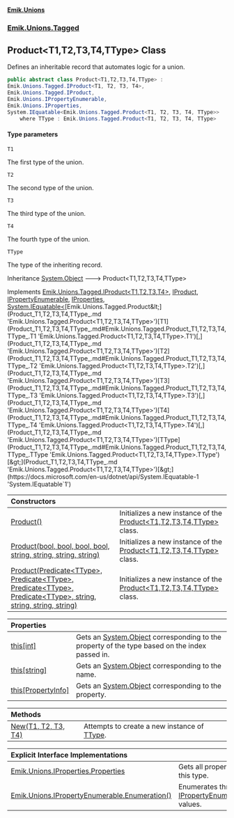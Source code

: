 #### [Emik.Unions](index.md 'index')
### [Emik.Unions.Tagged](Emik.Unions.Tagged.md 'Emik.Unions.Tagged')

## Product<T1,T2,T3,T4,TType> Class

Defines an inheritable record that automates logic for a union.

```csharp
public abstract class Product<T1,T2,T3,T4,TType> :
Emik.Unions.Tagged.IProduct<T1, T2, T3, T4>,
Emik.Unions.Tagged.IProduct,
Emik.Unions.IPropertyEnumerable,
Emik.Unions.IProperties,
System.IEquatable<Emik.Unions.Tagged.Product<T1, T2, T3, T4, TType>>
    where TType : Emik.Unions.Tagged.Product<T1, T2, T3, T4, TType>
```
#### Type parameters

<a name='Emik.Unions.Tagged.Product_T1,T2,T3,T4,TType_.T1'></a>

`T1`

The first type of the union.

<a name='Emik.Unions.Tagged.Product_T1,T2,T3,T4,TType_.T2'></a>

`T2`

The second type of the union.

<a name='Emik.Unions.Tagged.Product_T1,T2,T3,T4,TType_.T3'></a>

`T3`

The third type of the union.

<a name='Emik.Unions.Tagged.Product_T1,T2,T3,T4,TType_.T4'></a>

`T4`

The fourth type of the union.

<a name='Emik.Unions.Tagged.Product_T1,T2,T3,T4,TType_.TType'></a>

`TType`

The type of the inheriting record.

Inheritance [System.Object](https://docs.microsoft.com/en-us/dotnet/api/System.Object 'System.Object') &#129106; Product<T1,T2,T3,T4,TType>

Implements [Emik.Unions.Tagged.IProduct&lt;](IProduct_T1,T2,T3,T4_.md 'Emik.Unions.Tagged.IProduct<T1,T2,T3,T4>')[T1](Product_T1,T2,T3,T4,TType_.md#Emik.Unions.Tagged.Product_T1,T2,T3,T4,TType_.T1 'Emik.Unions.Tagged.Product<T1,T2,T3,T4,TType>.T1')[,](IProduct_T1,T2,T3,T4_.md 'Emik.Unions.Tagged.IProduct<T1,T2,T3,T4>')[T2](Product_T1,T2,T3,T4,TType_.md#Emik.Unions.Tagged.Product_T1,T2,T3,T4,TType_.T2 'Emik.Unions.Tagged.Product<T1,T2,T3,T4,TType>.T2')[,](IProduct_T1,T2,T3,T4_.md 'Emik.Unions.Tagged.IProduct<T1,T2,T3,T4>')[T3](Product_T1,T2,T3,T4,TType_.md#Emik.Unions.Tagged.Product_T1,T2,T3,T4,TType_.T3 'Emik.Unions.Tagged.Product<T1,T2,T3,T4,TType>.T3')[,](IProduct_T1,T2,T3,T4_.md 'Emik.Unions.Tagged.IProduct<T1,T2,T3,T4>')[T4](Product_T1,T2,T3,T4,TType_.md#Emik.Unions.Tagged.Product_T1,T2,T3,T4,TType_.T4 'Emik.Unions.Tagged.Product<T1,T2,T3,T4,TType>.T4')[&gt;](IProduct_T1,T2,T3,T4_.md 'Emik.Unions.Tagged.IProduct<T1,T2,T3,T4>'), [IProduct](IProduct.md 'Emik.Unions.Tagged.IProduct'), [IPropertyEnumerable](IPropertyEnumerable.md 'Emik.Unions.IPropertyEnumerable'), [IProperties](IProperties.md 'Emik.Unions.IProperties'), [System.IEquatable&lt;](https://docs.microsoft.com/en-us/dotnet/api/System.IEquatable-1 'System.IEquatable`1')[Emik.Unions.Tagged.Product&lt;](Product_T1,T2,T3,T4,TType_.md 'Emik.Unions.Tagged.Product<T1,T2,T3,T4,TType>')[T1](Product_T1,T2,T3,T4,TType_.md#Emik.Unions.Tagged.Product_T1,T2,T3,T4,TType_.T1 'Emik.Unions.Tagged.Product<T1,T2,T3,T4,TType>.T1')[,](Product_T1,T2,T3,T4,TType_.md 'Emik.Unions.Tagged.Product<T1,T2,T3,T4,TType>')[T2](Product_T1,T2,T3,T4,TType_.md#Emik.Unions.Tagged.Product_T1,T2,T3,T4,TType_.T2 'Emik.Unions.Tagged.Product<T1,T2,T3,T4,TType>.T2')[,](Product_T1,T2,T3,T4,TType_.md 'Emik.Unions.Tagged.Product<T1,T2,T3,T4,TType>')[T3](Product_T1,T2,T3,T4,TType_.md#Emik.Unions.Tagged.Product_T1,T2,T3,T4,TType_.T3 'Emik.Unions.Tagged.Product<T1,T2,T3,T4,TType>.T3')[,](Product_T1,T2,T3,T4,TType_.md 'Emik.Unions.Tagged.Product<T1,T2,T3,T4,TType>')[T4](Product_T1,T2,T3,T4,TType_.md#Emik.Unions.Tagged.Product_T1,T2,T3,T4,TType_.T4 'Emik.Unions.Tagged.Product<T1,T2,T3,T4,TType>.T4')[,](Product_T1,T2,T3,T4,TType_.md 'Emik.Unions.Tagged.Product<T1,T2,T3,T4,TType>')[TType](Product_T1,T2,T3,T4,TType_.md#Emik.Unions.Tagged.Product_T1,T2,T3,T4,TType_.TType 'Emik.Unions.Tagged.Product<T1,T2,T3,T4,TType>.TType')[&gt;](Product_T1,T2,T3,T4,TType_.md 'Emik.Unions.Tagged.Product<T1,T2,T3,T4,TType>')[&gt;](https://docs.microsoft.com/en-us/dotnet/api/System.IEquatable-1 'System.IEquatable`1')

| Constructors | |
| :--- | :--- |
| [Product()](Product_T1,T2,T3,T4,TType_.Product().md 'Emik.Unions.Tagged.Product<T1,T2,T3,T4,TType>.Product()') | Initializes a new instance of the [Product&lt;T1,T2,T3,T4,TType&gt;](Product_T1,T2,T3,T4,TType_.md 'Emik.Unions.Tagged.Product<T1,T2,T3,T4,TType>') class. |
| [Product(bool, bool, bool, bool, string, string, string, string)](Product_T1,T2,T3,T4,TType_..ctor.Hfv1cIx3ud9d++VAfBF+Fg.md 'Emik.Unions.Tagged.Product<T1,T2,T3,T4,TType>.Product(bool, bool, bool, bool, string, string, string, string)') | Initializes a new instance of the [Product&lt;T1,T2,T3,T4,TType&gt;](Product_T1,T2,T3,T4,TType_.md 'Emik.Unions.Tagged.Product<T1,T2,T3,T4,TType>') class. |
| [Product(Predicate&lt;TType&gt;, Predicate&lt;TType&gt;, Predicate&lt;TType&gt;, Predicate&lt;TType&gt;, string, string, string, string)](Product_T1,T2,T3,T4,TType_..ctor.ChIcQ3N8CRp8kPu73mKdlw.md 'Emik.Unions.Tagged.Product<T1,T2,T3,T4,TType>.Product(System.Predicate<TType>, System.Predicate<TType>, System.Predicate<TType>, System.Predicate<TType>, string, string, string, string)') | Initializes a new instance of the [Product&lt;T1,T2,T3,T4,TType&gt;](Product_T1,T2,T3,T4,TType_.md 'Emik.Unions.Tagged.Product<T1,T2,T3,T4,TType>') class. |

| Properties | |
| :--- | :--- |
| [this[int]](Product_T1,T2,T3,T4,TType_.Item.NoMa1o5u+KmVsWbEDaq9hg.md 'Emik.Unions.Tagged.Product<T1,T2,T3,T4,TType>.this[int]') | Gets an [System.Object](https://docs.microsoft.com/en-us/dotnet/api/System.Object 'System.Object') corresponding to the property of the type based on the index passed in. |
| [this[string]](Product_T1,T2,T3,T4,TType_.Item.4KtBHx94YizrRkLC0Ie71Q.md 'Emik.Unions.Tagged.Product<T1,T2,T3,T4,TType>.this[string]') | Gets an [System.Object](https://docs.microsoft.com/en-us/dotnet/api/System.Object 'System.Object') corresponding to the name. |
| [this[PropertyInfo]](Product_T1,T2,T3,T4,TType_.Item.P8u4bxtJ/eDiDZrFga3mSg.md 'Emik.Unions.Tagged.Product<T1,T2,T3,T4,TType>.this[System.Reflection.PropertyInfo]') | Gets an [System.Object](https://docs.microsoft.com/en-us/dotnet/api/System.Object 'System.Object') corresponding to the property. |

| Methods | |
| :--- | :--- |
| [New(T1, T2, T3, T4)](Product_T1,T2,T3,T4,TType_.New.enmKRcQC9TBcftHtV5cpwA.md 'Emik.Unions.Tagged.Product<T1,T2,T3,T4,TType>.New(T1, T2, T3, T4)') | Attempts to create a new instance of [TType](Product_T1,T2,T3,T4,TType_.md#Emik.Unions.Tagged.Product_T1,T2,T3,T4,TType_.TType 'Emik.Unions.Tagged.Product<T1,T2,T3,T4,TType>.TType'). |

| Explicit Interface Implementations | |
| :--- | :--- |
| [Emik.Unions.IProperties.Properties](Product_T1,T2,T3,T4,TType_.Emik.Unions.IProperties.Properties.md 'Emik.Unions.Tagged.Product<T1,T2,T3,T4,TType>.Emik.Unions.IProperties.Properties') | Gets all properties of this type. |
| [Emik.Unions.IPropertyEnumerable.Enumeration()](Product_T1,T2,T3,T4,TType_.Emik.Unions.IPropertyEnumerable.Enumeration().md 'Emik.Unions.Tagged.Product<T1,T2,T3,T4,TType>.Emik.Unions.IPropertyEnumerable.Enumeration()') | Enumerates through a [IPropertyEnumerable](IPropertyEnumerable.md 'Emik.Unions.IPropertyEnumerable')'s values. |
